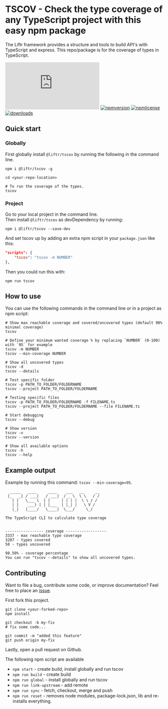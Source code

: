 # TSCOV - Check the type coverage of any TypeScript project with this easy npm package

The Liftr framework provides a structure and tools to build API's with TypeScript and express. This repo/package is for the coverage of types in TypeScript.

[![tscov](https://img.shields.io/badge/dynamic/json.svg?label=tscov&prefix=%E2%89%A5&suffix=%&query=$.typeCoverage.minCoverage&uri=https%3A%2F%2Fraw.githubusercontent.com%2Fjeroenouw%2Fliftr-tscov%2Fmaster%2Fpackage.json)](https://github.com/jeroenouw/liftr-tscov)
[![npmversion](https://img.shields.io/npm/v/@liftr/tscov.svg)](https://github.com/jeroenouw/liftr-tscov)
[![npmlicense](https://img.shields.io/npm/l/@liftr/tscov.svg)](https://github.com/jeroenouw/liftr-tscov/blob/master/LICENSE/)
[![downloads](https://img.shields.io/npm/dy/@liftr/tscov.svg)](https://github.com/jeroenouw/liftr-tscov)

## Quick start

### Globally

First globally install `@liftr/tscov` by running the following in the command line. 

```shell
npm i @liftr/tscov -g

cd <your-repo-location>

# To run the coverage of the types.
tscov
```

### Project

Go to your local project in the command line.  
Then install `@liftr/tscov` as devDependency by running:

```shell
npm i @liftr/tscov --save-dev
```

And set tscov up by adding an extra npm script in your `package.json` like this:

```json
"scripts": {
    "tscov": "tscov -m NUMBER"
},
```

Then you could run this with:

```shell
npm run tscov
```

## How to use

You can use the following commands in the command line or in a project as npm script:

```shell
# Show max reachable coverage and covered/uncovered types (default 90% minimal coverage)
tscov

# Define your minimum wanted coverage % by replacing `NUMBER` (0-100) with `95` for example 
tscov -m NUMBER
tscov --min-coverage NUMBER

# Show all uncovered types  
tscov -d
tscov --details

# Test specific folder
tscov -p PATH_TO_FOLDER/FOLDERNAME
tscov --project PATH_TO_FOLDER/FOLDERNAME

# Testing specific files
tscov -p PATH_TO_FOLDER/FOLDERNAME -f FILENAME.ts
tscov --project PATH_TO_FOLDER/FOLDERNAME --file FILENAME.ts

# Start debugging
tscov --debug

# Show version
tscov -v
tscov --version

# Show all available options
tscov -h
tscov --help
```

## Example output

Example by running this command: `tscov --min-coverage=95`.

```shell
  _____   ____     ____    ___   __     __
 |_   _| / ___|   / ___|  / _ \  \ \   / /
   | |   \___ \  | |     | | | |  \ \ / /
   | |    ___) | | |___  | |_| |   \ V /
   |_|   |____/   \____|  \___/     \_/

The TypeScript CLI to calculate type coverage


----------------- coverage ------------------
3337 - max reachable type coverage
3287 - types covered
50 - types uncovered

98.50% - coverage percentage
You can run "tscov --details" to show all uncovered types.
```

## Contributing

Want to file a bug, contribute some code, or improve documentation? Feel free to place an [issue](https://github.com/jeroenouw/tscov/issues).  

First fork this project.  

```shell
git clone <your-forked-repo>
npm install

git checkout -b my-fix
# fix some code...

git commit -m "added this feature"
git push origin my-fix
```

Lastly, open a pull request on Github.

The following npm script are available

- `npm start` - create build, install globally and run tscov
- `npm run build` - create build
- `npm run global` - install globally and run tscov
- `npm run link-upstream` - add remote
- `npm run sync` - fetch, checkout, merge and push
- `npm run reset` - removes node modules, package-lock.json, lib and re-installs everything.
